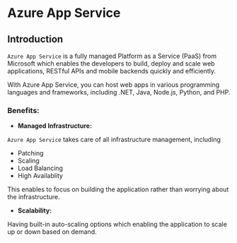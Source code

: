 # Azure App Service

## Introduction

`Azure App Service` is a fully managed Platform as a Service (PaaS) from Microsoft which enables the developers to build, deploy and scale web applications, RESTful APIs and mobile backends quickly and efficiently.

With Azure App Service, you can host web apps in various programming languages and frameworks, including .NET, Java, Node.js, Python, and PHP.

### **Benefits:**

- **Managed Infrastructure:**

`Azure App Service` takes care of all infrastructure management, including
- Patching
- Scaling
- Load Balancing 
- High Availablity

This enables to focus on building the application rather than worrying about the infrastructure.

- **Scalability:**

Having built-in auto-scaling options which enabling the application to scale up or down based on demand.

